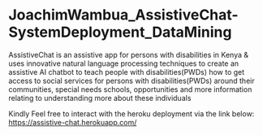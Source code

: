 # JoachimWambua_AssistiveChat-SystemDeployment_DataMining


AssistiveChat is an assistive app for persons with disabilities in Kenya & uses innovative natural language processing techniques to create an assistive AI chatbot to teach people with disabilities(PWDs) how to get access to social services for persons with disabilities(PWDs) around their communities, special needs schools, opportunities and more information relating to understanding more about these individuals

Kindly Feel free to interact with the heroku deployment via the link below:
https://assistive-chat.herokuapp.com/
